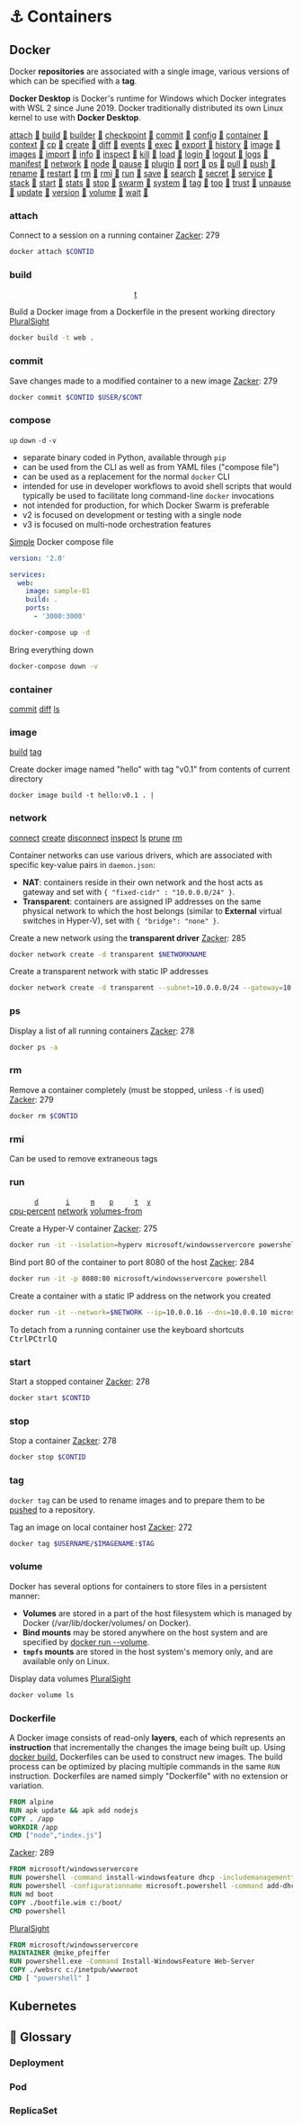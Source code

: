 # ⚓ Containers

## Docker

Docker **repositories** are associated with a single image, various versions of which can be specified with a **tag**.

**Docker Desktop** is Docker's runtime for Windows which Docker integrates with WSL 2 since June 2019. Docker traditionally distributed its own Linux kernel to use with **Docker Desktop**.

[attach][docker attach] [📄][docker:attach] 
[build][docker build] [📄][docker:build] 
[builder][docker builder] [📄][docker:builder] 
[checkpoint][docker checkpoint] [📄][docker:checkpoint] 
[commit][docker commit] [📄][docker:commit] 
[config][docker config] [📄][docker:config] 
[container][docker container] [📄][docker:container] 
[context][docker context] [📄][docker:context] 
[cp][docker cp] [📄][docker:cp] 
[create][docker create] [📄][docker:create] 
[diff][docker diff] [📄][docker:diff] 
[events][docker events] [📄][docker:events] 
[exec][docker exec] [📄][docker:exec] 
[export][docker export] [📄][docker:export] 
[history][docker history] [📄][docker:history] 
[image][docker image] [📄][docker:image] 
[images][docker images] [📄][docker:images] 
[import][docker import] [📄][docker:import] 
[info][docker info] [📄][docker:info] 
[inspect][docker inspect] [📄][docker:inspect] 
[kill][docker kill] [📄][docker:kill] 
[load][docker load] [📄][docker:load] 
[login][docker login] [📄][docker:login] 
[logout][docker logout] [📄][docker:logout] 
[logs][docker logs] [📄][docker:logs] 
[manifest][docker manifest] [📄][docker:manifest] 
[network][docker network] [📄][docker:network] 
[node][docker node] [📄][docker:node] 
[pause][docker pause] [📄][docker:pause] 
[plugin][docker plugin] [📄][docker:plugin] 
[port][docker port] [📄][docker:port] 
[ps][docker ps] [📄][docker:ps] 
[pull][docker pull] [📄][docker:pull] 
[push][docker push] [📄][docker:push] 
[rename][docker rename] [📄][docker:rename] 
[restart][docker restart] [📄][docker:restart] 
[rm][docker rm] [📄][docker:rm] 
[rmi][docker rmi] [📄][docker:rmi] 
[run][docker run] [📄][docker:run] 
[save][docker save] [📄][docker:save] 
[search][docker search] [📄][docker:search] 
[secret][docker secret] [📄][docker:secret] 
[service][docker service] [📄][docker:service] 
[stack][docker stack] [📄][docker:stack] 
[start][docker start] [📄][docker:start] 
[stats][docker stats] [📄][docker:stats] 
[stop][docker stop] [📄][docker:stop] 
[swarm][docker swarm] [📄][docker:swarm] 
[system][docker system] [📄][docker:system] 
[tag][docker tag] [📄][docker:tag] 
[top][docker top] [📄][docker:top] 
[trust][docker trust] [📄][docker:trust] 
[unpause][docker unpause] [📄][docker:unpause] 
[update][docker update] [📄][docker:update] 
[version][docker version] [📄][docker:version] 
[volume][docker volume] [📄][docker:volume] 
[wait][docker wait] [📄][docker:wait] 

### attach
Connect to a session on a running container [Zacker][Zacker]: 279
```sh
docker attach $CONTID
```
### build
[docker build -&#116;]: #docker-build '```&#10;$ docker build -t&#10;$ docker build --tag&#10;```&#10;Name and optionally a tag in the "name:tag" format'

<code>&nbsp;</code> <code>&nbsp;</code> <code>&nbsp;</code> <code>&nbsp;</code> <code>&nbsp;</code> <code>&nbsp;</code> <code>&nbsp;</code> <code>&nbsp;</code> <code>&nbsp;</code> <code>&nbsp;</code> <code>&nbsp;</code> <code>&nbsp;</code> <code>&nbsp;</code> <code>&nbsp;</code> <code>&nbsp;</code> <code>&nbsp;</code> <code>&nbsp;</code> <code>&nbsp;</code> <code>&nbsp;</code> <code>&nbsp;</code> [t][docker build -&#116;] <code>&nbsp;</code> <code>&nbsp;</code> <code>&nbsp;</code> <code>&nbsp;</code> <code>&nbsp;</code> <code>&nbsp;</code> 

Build a Docker image from a Dockerfile in the present working directory [PluralSight][pluralsight:70-740-containers]
```sh
docker build -t web .
```
### commit
Save changes made to a modified container to a new image [Zacker][Zacker]: 279
```sh
docker commit $CONTID $USER/$CONT
```
### compose
`up`
`down`
`-d`
`-v`

- separate binary coded in Python, available through `pip`
- can be used from the CLI as well as from YAML files ("compose file")
- can be used as a replacement for the normal `docker` CLI
- intended for use in developer workflows to avoid shell scripts that would typically be used to facilitate long command-line `docker` invocations
- not intended for production, for which Docker Swarm is preferable
- v2 is focused on development or testing with a single node
- v3 is focused on multi-node orchestration features

[Simple][udemy] Docker compose file
```yaml
version: '2.0'

services:
  web:
    image: sample-01
    build: .
    ports:
      - '3000:3000'
```

```sh
docker-compose up -d
```
Bring everything down
```sh
docker-compose down -v
```

### container
[docker container commit]:                        #docker-container              '```&#10;$ docker container commit $CONTAINERID&#10;```&#10;Save container as a new, custom image'
[docker container diff]:                          #docker-container              '```&#10;$ docker container diff $CONTAINERID&#10;```&#10;Display all files added to or removed from base image'
[docker container ls]:                            #docker-container              '```&#10;$ docker container ls&#10;```&#10;'

[commit][docker container commit] 
[diff][docker container diff] 
[ls][docker container ls] 
### image
[docker image build]:                         #docker-image                  '```&#10;$ docker image build&#10;```&#10;Create Docker image named '
[docker image tag]:                           #docker-image                  '```&#10;$ docker image tag $IMAGEID $TAG&#10;```&#10;Tag a container image'

[build][docker image build] 
[tag][docker image tag] 

Create docker image named "hello" with tag "v0.1" from contents of current directory
```
docker image build -t hello:v0.1 . | 
```
### network
[docker network connect]: #docker-network-connect '```&#10;$ docker network connect&#10;```&#10;Connect a container to a network'
[docker network create]: #docker-network-create '```&#10;$ docker network create&#10;```&#10;Create a network'
[docker network disconnect]: #docker-network-disconnect '```&#10;$ docker network disconnect&#10;```&#10;Disconnect a container from a network'
[docker network inspect]: #docker-network-inspect '```&#10;$ docker network inspect&#10;```&#10;Display detailed information on one or more networks'
[docker network ls]: #docker-network-ls '```&#10;$ docker network ls&#10;```&#10;List networks'
[docker network prune]: #docker-network-prune '```&#10;$ docker network prune&#10;```&#10;Remove all unused networks'
[docker network rm]: #docker-network-rm '```&#10;$ docker network rm&#10;```&#10;Remove one or more networks'

[connect][docker network connect] 
[create][docker network create] 
[disconnect][docker network disconnect] 
[inspect][docker network inspect] 
[ls][docker network ls] 
[prune][docker network prune] 
[rm][docker network rm] 

Container networks can use various drivers, which are associated with specific key-value pairs in `daemon.json`:
- **NAT**: containers reside in their own network and the host acts as gateway and set with `{ "fixed-cidr" : "10.0.0.0/24" }`.
- **Transparent**: containers are assigned IP addresses on the same physical network to which the host belongs (similar to **External** virtual switches in Hyper-V), set with `{ "bridge": "none" }`.

Create a new network using the **transparent driver** [Zacker][Zacker]: 285
```sh
docker network create -d transparent $NETWORKNAME
```
Create a transparent network with static IP addresses
```sh
docker network create -d transparent --subnet=10.0.0.0/24 --gateway=10.0.0.1 $NETWORK
```
### ps
Display a list of all running containers [Zacker][Zacker]: 278
```sh
docker ps -a
```
### rm
Remove a container completely (must be stopped, unless `-f` is used) [Zacker][Zacker]: 279
```sh
docker rm $CONTID
```
### rmi
Can be used to remove extraneous tags
### run
[docker run -&#105;]: #docker-run '```&#10;$ docker run -i&#10;$ docker run --interactive&#10;```&#10;Keep STDIN open even if not attached&#10;Zacker, Craig. _Installation, Storage and Compute with Windows Server 2016: Exam Ref 70-740_. 2017: 274'
[docker run -&#116;]: #docker-run '```&#10;$ docker run -t&#10;$ docker run --tty&#10;```&#10;Allocate a pseudo-TTY&#10;Zacker, Craig. _Installation, Storage and Compute with Windows Server 2016: Exam Ref 70-740_. 2017: 274'
[docker run -&#100;]: #docker-run '```&#10;$ docker run -d&#10;$ docker run --detach&#10;```&#10;Run container in background and print container ID'
[docker run -&#112;]: #docker-run '```&#10;$ docker run -p $HOSTPORT:$CONTPORT&#10;$ docker run --publish $HOSTPORT:$CONTPORT&#10;```&#10;Publish a container port to the host port'
[docker run -&#118;]: #docker-run '```&#10;$ docker run -v $HOSTPATH:$CONTAINERPATH&#10;$ docker run --volume $HOSTPATH:$CONTAINERPATH&#10;```&#10;Bind-mount a volume.'
[docker run -&#109;]: #docker-run '```&#10;$ docker run -m&#10;$ docker run --memory&#10;```&#10;Limit memory'
[docker run --cpu-percent]: #docker-run '```&#10;$ docker run --cpu-percent&#10;```&#10;CPU percent (Windows only)'
[docker run --network]: #docker-run '```&#10;$ docker run --network&#10;```&#10;Connect a container to a network'
[docker run --volumes-from]: #docker-run '```&#10;$ docker run --volumes-from&#10;```&#10;Mount volumes from the specified container(s)'

<code>&nbsp;</code> <code>&nbsp;</code> <code>&nbsp;</code> <code>&nbsp;</code> [`d`][docker run -&#100;] <code>&nbsp;</code> <code>&nbsp;</code> <code>&nbsp;</code> <code>&nbsp;</code> [`i`][docker run -&#105;] <code>&nbsp;</code> <code>&nbsp;</code> <code>&nbsp;</code> [`m`][docker run -&#109;] <code>&nbsp;</code> <code>&nbsp;</code> [`p`][docker run -&#112;] <code>&nbsp;</code> <code>&nbsp;</code> <code>&nbsp;</code> [`t`][docker run -&#116;] <code>&nbsp;</code> [`v`][docker run -&#118;] <code>&nbsp;</code> <code>&nbsp;</code> <code>&nbsp;</code> <code>&nbsp;</code>\
[cpu-percent][docker run --cpu-percent]
[network][docker run --network]
[volumes-from][docker run --volumes-from]

Create a Hyper-V container [Zacker][Zacker]: 275
```sh
docker run -it --isolation=hyperv microsoft/windowsservercore powershell
```
Bind port 80 of the container to port 8080 of the host [Zacker][Zacker]: 284
```sh
docker run -it -p 8080:80 microsoft/windowsservercore powershell
```
Create a container with a static IP address on the network you created
```sh
docker run -it --network=$NETWORK --ip=10.0.0.16 --dns=10.0.0.10 microsoft/windowsservercore powershell
```
To detach from a running container use the keyboard shortcuts <kbd>Ctrl</kbd><kbd>P</kbd><kbd>Ctrl</kbd><kbd>Q</kbd>
### start
Start a stopped container [Zacker][Zacker]: 278
```sh
docker start $CONTID
```
### stop

Stop a container [Zacker][Zacker]: 278
```sh
docker stop $CONTID
```
### tag
`docker tag` can be used to rename images and to prepare them to be [pushed][docker push] to a repository.

Tag an image on local container host [Zacker][Zacker]: 272
```sh
docker tag $USERNAME/$IMAGENAME:$TAG
```
### volume

Docker has several options for containers to store files in a persistent manner:
- **Volumes** are stored in a part of the host filesystem which is managed by Docker (/var/lib/docker/volumes/ on Docker).
- **Bind mounts** may be stored anywhere on the host system and are specified by [docker run --volume][docker run -&#118;].
- **`tmpfs` mounts** are stored in the host system's memory only, and are available only on Linux.

Display data volumes [PluralSight][pluralsight:70-740-containers]
```sh
docker volume ls
```

### Dockerfile

A Docker image consists of read-only **layers**, each of which represents an **instruction** that incrementally the changes the image being built up. 
Using [docker build][docker build], Dockerfiles can be used to construct new images.
The build process can be optimized by placing multiple commands in the same `RUN` instruction.
Dockerfiles are named simply "Dockerfile" with no extension or variation.

```dockerfile
FROM alpine
RUN apk update && apk add nodejs
COPY . /app
WORKDIR /app
CMD ["node","index.js"]
```
[Zacker][Zacker]: 289
```dockerfile
FROM microsoft/windowsservercore
RUN powershell -command install-windowsfeature dhcp -includemanagementtools
RUN powershell -configurationname microsoft.powershell -command add-dhcpserverv4scope -state active -activatepolicies $true -name scopetest -startrange 10.0.0.100 -endrange 10.0.0.200 -subnetmask 255.255.255.0
RUN md boot
COPY ./bootfile.wim c:/boot/
CMD powershell
```
[PluralSight][pluralsight:70-740-containers]
```dockerfile
FROM microsoft/windowsservercore
MAINTAINER @mike_pfeiffer
RUN powershell.exe -Command Install-WindowsFeature Web-Server
COPY ./websrc c:/inetpub/wwwroot
CMD [ "powershell" ]
```

## Kubernetes

## 📘 Glossary

### Deployment

### Pod

### ReplicaSet



[docker:attach]: https://docs.docker.com/engine/reference/commandline/attach/ "docker attach"
[docker:build]: https://docs.docker.com/engine/reference/commandline/build/ "docker build"
[docker:builder]: https://docs.docker.com/engine/reference/commandline/builder/ "docker builder"
[docker:checkpoint]: https://docs.docker.com/engine/reference/commandline/checkpoint/ "docker checkpoint"
[docker:commit]: https://docs.docker.com/engine/reference/commandline/commit/ "docker commit"
[docker:config]: https://docs.docker.com/engine/reference/commandline/config/ "docker config"
[docker:container]: https://docs.docker.com/engine/reference/commandline/container/ "docker container"
[docker:context]: https://docs.docker.com/engine/reference/commandline/context/ "docker context"
[docker:cp]: https://docs.docker.com/engine/reference/commandline/cp/ "docker cp"
[docker:create]: https://docs.docker.com/engine/reference/commandline/create/ "docker create"
[docker:diff]: https://docs.docker.com/engine/reference/commandline/diff/ "docker diff"
[docker:events]: https://docs.docker.com/engine/reference/commandline/events/ "docker events"
[docker:exec]: https://docs.docker.com/engine/reference/commandline/exec/ "docker exec"
[docker:export]: https://docs.docker.com/engine/reference/commandline/export/ "docker export"
[docker:history]: https://docs.docker.com/engine/reference/commandline/history/ "docker history"
[docker:image]: https://docs.docker.com/engine/reference/commandline/image/ "docker image"
[docker:images]: https://docs.docker.com/engine/reference/commandline/images/ "docker images"
[docker:import]: https://docs.docker.com/engine/reference/commandline/import/ "docker import"
[docker:info]: https://docs.docker.com/engine/reference/commandline/info/ "docker info"
[docker:inspect]: https://docs.docker.com/engine/reference/commandline/inspect/ "docker inspect"
[docker:kill]: https://docs.docker.com/engine/reference/commandline/kill/ "docker kill"
[docker:load]: https://docs.docker.com/engine/reference/commandline/load/ "docker load"
[docker:login]: https://docs.docker.com/engine/reference/commandline/login/ "docker login"
[docker:logout]: https://docs.docker.com/engine/reference/commandline/logout/ "docker logout"
[docker:logs]: https://docs.docker.com/engine/reference/commandline/logs/ "docker logs"
[docker:manifest]: https://docs.docker.com/engine/reference/commandline/manifest/ "docker manifest"
[docker:network]: https://docs.docker.com/engine/reference/commandline/network/ "docker network"
[docker:node]: https://docs.docker.com/engine/reference/commandline/node/ "docker node"
[docker:pause]: https://docs.docker.com/engine/reference/commandline/pause/ "docker pause"
[docker:plugin]: https://docs.docker.com/engine/reference/commandline/plugin/ "docker plugin"
[docker:port]: https://docs.docker.com/engine/reference/commandline/port/ "docker port"
[docker:ps]: https://docs.docker.com/engine/reference/commandline/ps/ "docker ps"
[docker:pull]: https://docs.docker.com/engine/reference/commandline/pull/ "docker pull"
[docker:push]: https://docs.docker.com/engine/reference/commandline/push/ "docker push"
[docker:rename]: https://docs.docker.com/engine/reference/commandline/rename/ "docker rename"
[docker:restart]: https://docs.docker.com/engine/reference/commandline/restart/ "docker restart"
[docker:rm]: https://docs.docker.com/engine/reference/commandline/rm/ "docker rm"
[docker:rmi]: https://docs.docker.com/engine/reference/commandline/rmi/ "docker rmi"
[docker:run]: https://docs.docker.com/engine/reference/commandline/run/ "docker run"
[docker:save]: https://docs.docker.com/engine/reference/commandline/save/ "docker save"
[docker:search]: https://docs.docker.com/engine/reference/commandline/search/ "docker search"
[docker:secret]: https://docs.docker.com/engine/reference/commandline/secret/ "docker secret"
[docker:service]: https://docs.docker.com/engine/reference/commandline/service/ "docker service"
[docker:stack]: https://docs.docker.com/engine/reference/commandline/stack/ "docker stack"
[docker:start]: https://docs.docker.com/engine/reference/commandline/start/ "docker start"
[docker:stats]: https://docs.docker.com/engine/reference/commandline/stats/ "docker stats"
[docker:stop]: https://docs.docker.com/engine/reference/commandline/stop/ "docker stop"
[docker:swarm]: https://docs.docker.com/engine/reference/commandline/swarm/ "docker swarm"
[docker:system]: https://docs.docker.com/engine/reference/commandline/system/ "docker system"
[docker:tag]: https://docs.docker.com/engine/reference/commandline/tag/ "docker tag"
[docker:top]: https://docs.docker.com/engine/reference/commandline/top/ "docker top"
[docker:trust]: https://docs.docker.com/engine/reference/commandline/trust/ "docker trust"
[docker:unpause]: https://docs.docker.com/engine/reference/commandline/unpause/ "docker unpause"
[docker:update]: https://docs.docker.com/engine/reference/commandline/update/ "docker update"
[docker:version]: https://docs.docker.com/engine/reference/commandline/version/ "docker version"
[docker:volume]: https://docs.docker.com/engine/reference/commandline/volume/ "docker volume"
[docker:wait]: https://docs.docker.com/engine/reference/commandline/wait/ "docker wait"

[docker attach]: #attach '```&#10;$ docker attach&#10;```&#10;Attach local standard input, output, and error streams to a running container'
[docker build]: #build '```&#10;$ docker build&#10;```&#10;Build an image from a Dockerfile'
[docker builder]: #builder '```&#10;$ docker builder&#10;```&#10;Manage builds'
[docker checkpoint]: #checkpoint '```&#10;$ docker checkpoint&#10;```&#10;Manage checkpoints'
[docker commit]: #commit '```&#10;$ docker commit&#10;```&#10;Create a new image from a container’s changes'
[docker config]: #config '```&#10;$ docker config&#10;```&#10;Manage Docker configs'
[docker container]: #container '```&#10;$ docker container&#10;```&#10;Manage containers'
[docker context]: #context '```&#10;$ docker context&#10;```&#10;Manage contexts'
[docker cp]: #cp '```&#10;$ docker cp&#10;```&#10;Copy files/folders between a container and the local filesystem'
[docker create]: #create '```&#10;$ docker create&#10;```&#10;Create a new container'
[docker diff]: #diff '```&#10;$ docker diff&#10;```&#10;Inspect changes to files or directories on a container’s filesystem'
[docker events]: #events '```&#10;$ docker events&#10;```&#10;Get real time events from the server'
[docker exec]: #exec '```&#10;$ docker exec&#10;```&#10;Run a command in a running container'
[docker export]: #export '```&#10;$ docker export&#10;```&#10;Export a container’s filesystem as a tar archive'
[docker history]: #history '```&#10;$ docker history&#10;```&#10;Show the history of an image'
[docker image]: #image '```&#10;$ docker image&#10;```&#10;Manage images'
[docker images]: #images '```&#10;$ docker images&#10;```&#10;List images'
[docker import]: #import '```&#10;$ docker import&#10;```&#10;Import the contents from a tarball to create a filesystem image'
[docker info]: #info '```&#10;$ docker info&#10;```&#10;Display system-wide information'
[docker inspect]: #inspect '```&#10;$ docker inspect&#10;```&#10;Return low-level information on Docker objects'
[docker kill]: #kill '```&#10;$ docker kill&#10;```&#10;Kill one or more running containers'
[docker load]: #load '```&#10;$ docker load&#10;```&#10;Load an image from a tar archive or STDIN'
[docker login]: #login '```&#10;$ docker login&#10;```&#10;Log in to a Docker registry'
[docker logout]: #logout '```&#10;$ docker logout&#10;```&#10;Log out from a Docker registry'
[docker logs]: #logs '```&#10;$ docker logs&#10;```&#10;Fetch the logs of a container'
[docker manifest]: #manifest '```&#10;$ docker manifest&#10;```&#10;Manage Docker image manifests and manifest lists'
[docker network]: #network '```&#10;$ docker network&#10;```&#10;Manage networks'
[docker node]: #node '```&#10;$ docker node&#10;```&#10;Manage Swarm nodes'
[docker pause]: #pause '```&#10;$ docker pause&#10;```&#10;Pause all processes within one or more containers'
[docker plugin]: #plugin '```&#10;$ docker plugin&#10;```&#10;Manage plugins'
[docker port]: #port '```&#10;$ docker port&#10;```&#10;List port mappings or a specific mapping for the container'
[docker ps]: #ps '```&#10;$ docker ps&#10;```&#10;List containers'
[docker pull]: #pull '```&#10;$ docker pull&#10;```&#10;Pull an image or a repository from a registry'
[docker push]: #push '```&#10;$ docker push&#10;```&#10;Push an image or a repository to a registry'
[docker rename]: #rename '```&#10;$ docker rename&#10;```&#10;Rename a container'
[docker restart]: #restart '```&#10;$ docker restart&#10;```&#10;Restart one or more containers'
[docker rm]: #rm '```&#10;$ docker rm&#10;```&#10;Remove one or more containers'
[docker rmi]: #rmi '```&#10;$ docker rmi&#10;```&#10;Remove one or more images'
[docker run]: #run '```&#10;$ docker run&#10;```&#10;Run a command in a new container'
[docker save]: #save '```&#10;$ docker save&#10;```&#10;Save one or more images to a tar archive (streamed to STDOUT by default)'
[docker search]: #search '```&#10;$ docker search&#10;```&#10;Search the Docker Hub for images'
[docker secret]: #secret '```&#10;$ docker secret&#10;```&#10;Manage Docker secrets'
[docker service]: #service '```&#10;$ docker service&#10;```&#10;Manage services'
[docker stack]: #stack '```&#10;$ docker stack&#10;```&#10;Manage Docker stacks'
[docker start]: #start '```&#10;$ docker start&#10;```&#10;Start one or more stopped containers'
[docker stats]: #stats '```&#10;$ docker stats&#10;```&#10;Display a live stream of container(s) resource usage statistics'
[docker stop]: #stop '```&#10;$ docker stop&#10;```&#10;Stop one or more running containers'
[docker swarm]: #swarm '```&#10;$ docker swarm&#10;```&#10;Manage Swarm'
[docker system]: #system '```&#10;$ docker system&#10;```&#10;Manage Docker'
[docker tag]: #tag '```&#10;$ docker tag&#10;```&#10;Create a tag TARGET_IMAGE that refers to SOURCE_IMAGE'
[docker top]: #top '```&#10;$ docker top&#10;```&#10;Display the running processes of a container'
[docker trust]: #trust '```&#10;$ docker trust&#10;```&#10;Manage trust on Docker images'
[docker unpause]: #unpause '```&#10;$ docker unpause&#10;```&#10;Unpause all processes within one or more containers'
[docker update]: #update '```&#10;$ docker update&#10;```&#10;Update configuration of one or more containers'
[docker version]: #version '```&#10;$ docker version&#10;```&#10;Show the Docker version information'
[docker volume]: #volume '```&#10;$ docker volume&#10;```&#10;Manage volumes'
[docker wait]: #wait '```&#10;$ docker wait&#10;```&#10;Block until one or more containers stop, then print their exit codes'
[Zacker]: # 'Zacker, Craig. _Installation, Storage and Compute with Windows Server 2016: Exam Ref 70-740_. 2017'
[pluralsight:70-740-containers]: https://app.pluralsight.com/library/courses/windows-server-2016-containers-implementing/table-of-contents "Implementing Containers on Windows Server 2016"
[udemy]: https://www.udemy.com/course/docker-mastery-for-nodejs/ "Docker for Node.js Projects From a Docker Captain"
